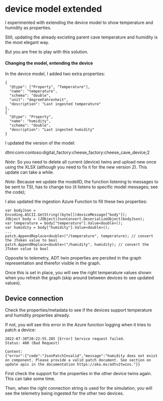 # device model extended

I experimented with extending the device model to show temperature and humidity as properties.

Still, updating the already excisting parent cave temperature and humidity is the most elegant way.

But you are free to play with this solution.

#### Changing the model, entending the device

In the device model, I added two extra properties:

```
{
  "@type": ["Property", "Temperature"],
  "name": "temperature",
  "schema": "double",
  "unit": "degreeFahrenheit",
  "description": "Last ingested temperature"
},
{
  "@type": "Property",
  "name": "humidity",
  "schema": "double",
  "description": "Last ingested humidity"
}
```
I updated the version of the model:

  dtmi:com:contoso:digital_factory:cheese_factory:cheese_cave_device;2

*Note*: So you need to delete all current (device) twins and upload new once using the XLSX (although you need to fix it for the new version 2). This update can take a while. 

*Note*: Because we update the modelID, the function listening to messages to be sent to TSI, has to change too (it listens to specific model messages; see the code); 

I also updated the ingestion Azure Function to fill these two properties:

```
var bodyJson = Encoding.ASCII.GetString((byte[])deviceMessage["body"]);
JObject body = (JObject)JsonConvert.DeserializeObject(bodyJson);
var temperature = body["temperature"].Value<double>();
var humidity = body["humidity"].Value<double>();
...
patch.AppendReplace<double>("/temperature", temperature); // convert the JToken value to bool
patch.AppendReplace<double>("/humidity", humidity); // convert the JToken value to bool
```

Opposite to telemetry, ADT twin properties are persited in the graph representation and therefor visible in the graph. 

Once this is set in place, you will see the right temperature values shown when you refresh the graph (skip around between devices to see updated values).

## Device connection

Check the properties/metadata to see if the devices support temperature and humidity properties already.

If not, you will see this error in the Azure function logging when it tries to patch a device:

```
2022-07-30T20:22:55.285 [Error] Service request failed.
Status: 400 (Bad Request)

Content:
{"error":{"code":"JsonPatchInvalid","message":"humidity does not exist on component. Please provide a valid patch document. See section on update apis in the documentation https://aka.ms/adtv2twins."}}
```

First check the support for the properties in the other device twins again. This can take some time.

Then, when the right connection string is used for the simulation, you will see the telemetry being ingested for the other two devices.
